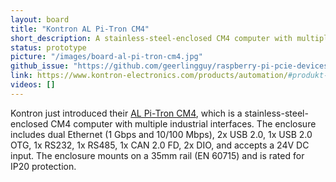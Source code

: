 ```yaml
---
layout: board
title: "Kontron AL Pi-Tron CM4"
short_description: A stainless-steel-enclosed CM4 computer with multiple industrial interfaces.
status: prototype
picture: "/images/board-al-pi-tron-cm4.jpg"
github_issue: "https://github.com/geerlingguy/raspberry-pi-pcie-devices/issues/422"
link: https://www.kontron-electronics.com/products/automation/#produkt-2018
videos: []
---
```

Kontron just introduced their [AL Pi-Tron CM4](https://www.kontron-electronics.com/products/automation/#produkt-2018), which is a stainless-steel-enclosed CM4 computer with multiple industrial interfaces. The enclosure includes dual Ethernet (1 Gbps and 10/100 Mbps), 2x USB 2.0, 1x USB 2.0 OTG, 1x RS232, 1x RS485, 1x CAN 2.0 FD, 2x DIO, and accepts a 24V DC input. The enclosure mounts on a 35mm rail (EN 60715) and is rated for IP20 protection.
